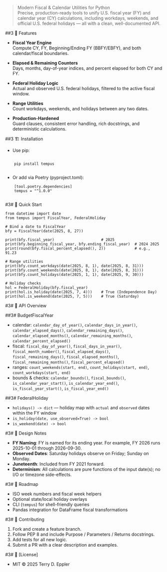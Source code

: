 ![]()

> Modern Fiscal & Calendar Utilities for Python  
> Precise, production-ready tools to unify U.S. fiscal year (FY) and calendar year (CY) calculations, including workdays, weekends, and official U.S. federal holidays — all with a clean, well-documented API.



##3 📝 Features

- **Fiscal Year Engine**  
  Compute CY, FY, Beginning/Ending FY (BBFY/EBFY), and both calendar/fiscal boundaries.

- **Elapsed & Remaining Counters**  
  Days, months, day-of-year indices, and percent elapsed for both CY and FY.

- **Federal Holiday Logic**  
  Actual and observed U.S. federal holidays, filtered to the active fiscal window.

- **Range Utilities**  
  Count workdays, weekends, and holidays between any two dates.

- **Production-Hardened**  
  Guard clauses, consistent error handling, rich docstrings, and deterministic calculations.



##3 🏗️ Installation

- Use pip:

```

    pip install tempus
  
```

- Or add via Poetry (pyproject.toml):

```
    [tool.poetry.dependencies]
    tempus = "^1.0.0"
  
 ```



#3# 🎯 Quick Start

    from datetime import date
    from tempus import FiscalYear, FederalHoliday

    # Bind a date to FiscalYear
    bfy = FiscalYear(date(2025, 8, 27))

    print(bfy.fiscal_year)                     # 2025
    print(bfy.beginning_fiscal_year, bfy.ending_fiscal_year)  # 2024 2025
    print(round(bfy.fiscal_percent_elapsed(), 2))             # e.g., 91.23

    # Range utilities
    print(bfy.count_workdays(date(2025, 8, 1), date(2025, 8, 31)))
    print(bfy.count_weekends(date(2025, 8, 1), date(2025, 8, 31)))
    print(bfy.count_holidays(date(2025, 1, 1), date(2025, 9, 30)))

    # Holiday checks
    hol = FederalHoliday(bfy.fiscal_year)
    print(hol.is_holiday(date(2025, 7, 4)))    # True (Independence Day)
    print(hol.is_weekend(date(2025, 7, 5)))    # True (Saturday)



#3# 🧠 API Overview

##3# BudgetFiscalYear

- calendar: `calendar_day_of_year()`, `calendar_days_in_year()`, `calendar_elapsed_days()`, `calendar_remaining_days()`, `calendar_elapsed_months()`, `calendar_remaining_months()`, `calendar_percent_elapsed()`
- fiscal: `fiscal_day_of_year()`, `fiscal_days_in_year()`, `fiscal_month_number()`, `fiscal_elapsed_days()`, `fiscal_remaining_days()`, `fiscal_elapsed_months()`, `fiscal_remaining_months()`, `fiscal_percent_elapsed()`
- ranges: `count_weekends(start, end)`, `count_holidays(start, end)`, `count_workdays(start, end)`
- bounds & checks: `calendar_bounds()`, `fiscal_bounds()`, `is_calendar_year_start()`, `is_calendar_year_end()`, `is_fiscal_year_start()`, `is_fiscal_year_end()`

##3# FederalHoliday

- `holidays() -> dict` — holiday map with `actual` and `observed` dates within the FY window  
- `is_holiday(date, use_observed=True) -> bool`  
- `is_weekend(date) -> bool`



#3# 📝 Design Notes

- **FY Naming**: FY is named for its ending year. For example, FY 2026 runs 2025-10-01 through 2026-09-30.  
- **Observed Dates**: Saturday holidays observe on Friday; Sunday on Monday.  
- **Juneteenth**: Included from FY 2021 forward.  
- **Determinism**: All calculations are pure functions of the input date(s); no I/O or timezone side-effects.



#3# 🏁 Roadmap

- ISO week numbers and fiscal week helpers  
- Optional state/local holiday overlays  
- CLI (`tempus`) for shell-friendly queries  
- Pandas integration for DataFrame fiscal transformations



#3# 🚀 Contributing

1. Fork and create a feature branch.  
2. Follow PEP 8 and include Purpose / Parameters / Returns docstrings.  
3. Add tests for all new logic.  
4. Submit a PR with a clear description and examples.



#3# 📜 [License]

- MIT © 2025 Terry D. Eppler
